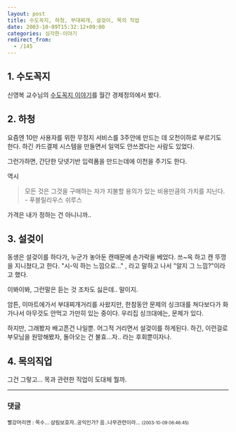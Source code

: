 ```yaml
---
layout: post
title: 수도꼭지, 하청, 부대찌개, 설겆이, 목의 직업
date: 2003-10-09T15:32:12+09:00
categories: 심각한-이야기
redirect_from:
  - /145
---
```


<h2>1. 수도꼭지</h2>

신영복 교수님의 <a href="http://blue.skhu.ac.kr/~ybshin/s331.htm">수도꼭지 이야기</a>를 월간 경제정의에서 봤다.

<h2>2. 하청</h2>

요즘엔 10만 사용자를 위한 무정지 서비스를 3주안에 만드는 데 오천이하로 부르기도 한다. 하긴 카드결제 시스템을 만들면서 일억도 안쓰겠다는 사람도 있었다.

그런가하면, 간단한 닷넷기반 입력폼을 만드는데에 이천을 주기도 한다.

역시

> 모든 것은 그것을 구매하는 자가 지불할 용의가 있는 비용만큼의 가치를 지닌다.  - 푸블릴리우스 쉬루스

가격은 내가 정하는 건 아니니까..

<h2>3. 설겆이</h2>

동생은 설겆이를 하다가, 누군가 놓아둔 캔때문에 손가락을 베었다. 쓰~윽 하고 캔 뚜껑을 지니쳤다,고 한다. "시-익 하는 느낌으로..." , 라고 말하고 나서 "알지 그 느낌?"이라고 했다.

이봐이봐, 그런말은 듣는 것 조차도 싫은데.. 말이지.

암튼, 이마트에가서 부대찌개거리를 사왔지만, 한참동안 문제의 싱크대를 쳐다보다가 화가나서 아무것도 안먹고 가만히 있는 중이다. 우리집 싱크대에는, 문제가 있다.

하지만, 그래봤자 배고픈건 나일뿐. 어그적 거리면서 설겆이를 하게된다. 하긴, 이런걸로 부모님을 원망해봤자, 돌아오는 건 불효...자.. 라는 후회뿐이자나.

<h2>4. 목의직업</h2>

그건 그렇고... 목과 관련한 직업이 도대체 뭘까.

* * *

### 댓글



<!--- cmt:309 --->
<!--- mail: --->
<!--- parent:0 --->

<small>빨강머리앤 : 목수... 삼림보호자..공익인가? 음..나무관련이라... <small>(2003-10-09 06:46:45)</small></small>

